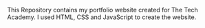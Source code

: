 This Repository contains my portfolio website created for The Tech Academy. I used HTML, CSS and JavaScript to create the website.
